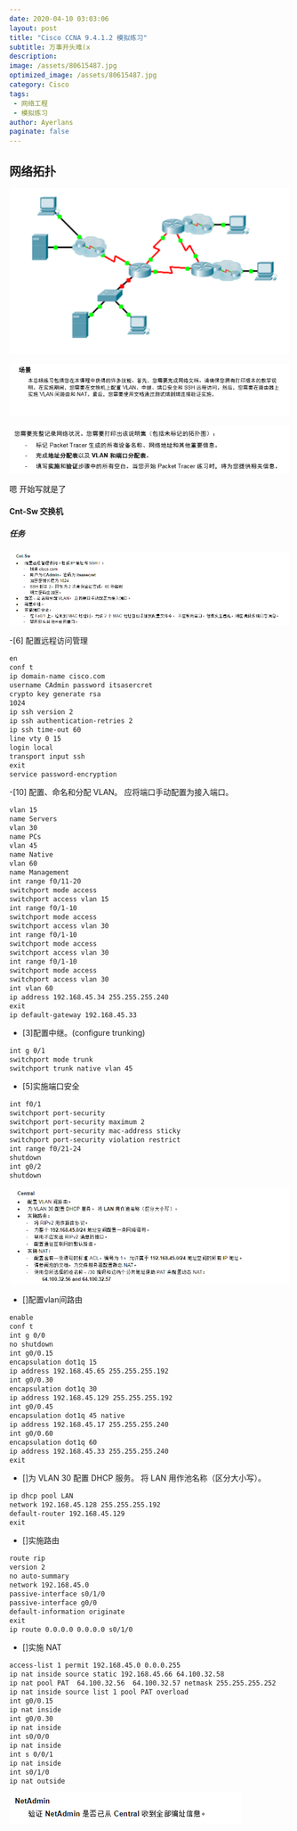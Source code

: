 ```yaml
---
date: 2020-04-10 03:03:06
layout: post
title: "Cisco CCNA 9.4.1.2 模拟练习"
subtitle: 万事开头难(x
description:
image: /assets/80615487.jpg
optimized_image: /assets/80615487.jpg
category: Cisco
tags:
 - 网络工程
 - 模拟练习
author: Ayerlans
paginate: false
---
```

## 网络拓扑

![Snipaste_2020-04-10_11-06-18](/assets/Snipaste_2020-04-10_11-06-18.png)


![Snipaste_2020-04-10_11-08-24](/assets/Snipaste_2020-04-10_11-08-24.png)


![Snipaste_2020-04-10_11-08-04](/assets/Snipaste_2020-04-10_11-08-04_y8p8x0gvn.png)



 嗯 开始写就是了

 #### Cnt-Sw 交换机
 ##### 任务
 ![Snipaste_2020-04-10_11-10-59](/assets/Snipaste_2020-04-10_11-10-59.png)


 -[6] 配置远程访问管理

```
en
conf t
ip domain-name cisco.com
username CAdmin password itsasercret
crypto key generate rsa
1024
ip ssh version 2
ip ssh authentication-retries 2
ip ssh time-out 60
line vty 0 15
login local
transport input ssh
exit
service password-encryption
```
 -[10] 配置、命名和分配 VLAN。 应将端口手动配置为接入端口。
```
vlan 15
name Servers
vlan 30
name PCs
vlan 45
name Native
vlan 60
name Management
int range f0/11-20
switchport mode access
switchport access vlan 15
int range f0/1-10
switchport mode access
switchport access vlan 30
int range f0/1-10
switchport mode access
switchport access vlan 30
int range f0/1-10
switchport mode access
switchport access vlan 30
int vlan 60
ip address 192.168.45.34 255.255.255.240
exit
ip default-gateway 192.168.45.33
```
 - [3]配置中继。(configure trunking)
 ```
 int g 0/1
 switchport mode trunk
 switchport trunk native vlan 45
 ```

- [5]实施端口安全
 ```
int f0/1
switchport port-security
switchport port-security maximum 2
switchport port-security mac-address sticky
switchport port-security violation restrict
int range f0/21-24
shutdown
int g0/2
shutdown
 ```

![Snipaste_2020-04-10_14-07-07](/assets/Snipaste_2020-04-10_14-07-07.png)

 - []配置vlan间路由
 ```
 enable
 conf t
 int g 0/0
 no shutdown
 int g0/0.15
 encapsulation dot1q 15
 ip address 192.168.45.65 255.255.255.192
 int g0/0.30
 encapsulation dot1q 30
 ip address 192.168.45.129 255.255.255.192
 int g0/0.45
 encapsulation dot1q 45 native
 ip address 192.168.45.17 255.255.255.240
 int g0/0.60
 encapsulation dot1q 60
 ip address 192.168.45.33 255.255.255.240
 exit
 ```
- []为 VLAN 30 配置 DHCP 服务。 将 LAN 用作池名称（区分大小写）。


```
ip dhcp pool LAN
network 192.168.45.128 255.255.255.192
default-router 192.168.45.129
exit
```


- []实施路由


```
route rip
version 2
no auto-summary
network 192.168.45.0
passive-interface s0/1/0
passive-interface g0/0
default-information originate
exit
ip route 0.0.0.0 0.0.0.0 s0/1/0

```

- []实施 NAT



```
access-list 1 permit 192.168.45.0 0.0.0.255
ip nat inside source static 192.168.45.66 64.100.32.58
ip nat pool PAT  64.100.32.56  64.100.32.57 netmask 255.255.255.252
ip nat inside source list 1 pool PAT overload
int g0/0.15
ip nat inside
int g0/0.30
ip nat inside
int s0/0/0
ip nat inside
int s 0/0/1
ip nat inside
int s0/1/0
ip nat outside

```
![Snipaste_2020-04-10_15-30-10](/assets/Snipaste_2020-04-10_15-30-10.png)
